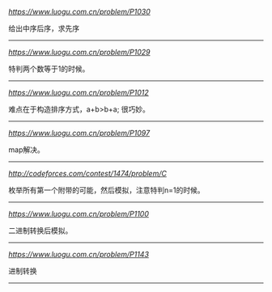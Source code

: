 *https://www.luogu.com.cn/problem/P1030*

给出中序后序，求先序

---

*https://www.luogu.com.cn/problem/P1029*

特判两个数等于1的时候。

---

*https://www.luogu.com.cn/problem/P1012*

难点在于构造排序方式，a+b>b+a;
很巧妙。

---

*https://www.luogu.com.cn/problem/P1097*

map解决。

---

*http://codeforces.com/contest/1474/problem/C*

枚举所有第一个附带的可能，然后模拟，注意特判n=1的时候。

---

*https://www.luogu.com.cn/problem/P1100*

二进制转换后模拟。

---

*https://www.luogu.com.cn/problem/P1143*

进制转换

---

